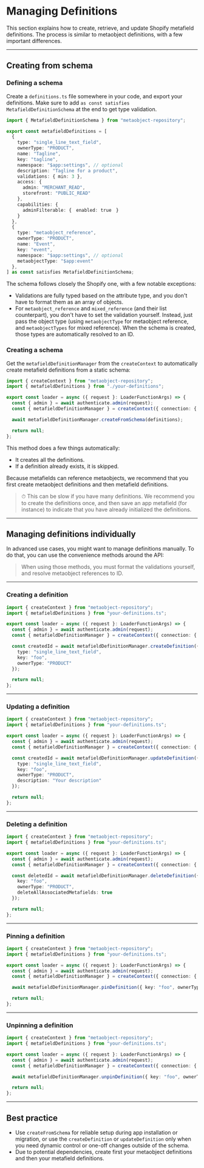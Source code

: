 # Managing Definitions

This section explains how to create, retrieve, and update Shopify metafield definitions. The process is similar to metaobject definitions, with a few important differences.

---

## Creating from schema

### Defining a schema

Create a `definitions.ts` file somewhere in your code, and export your definitions. Make sure to add `as const satisfies MetafieldDefinitionSchema`
at the end to get type validation.

```ts
import { MetafieldDefinitionSchema } from "metaobject-repository";

export const metafieldDefinitions = [
  {
    type: "single_line_text_field",
    ownerType: "PRODUCT",
    name: "Tagline",
    key: "tagline",
    namespace: "$app:settings", // optional
    description: "Tagline for a product",
    validations: { min: 3 },
    access: {
      admin: "MERCHANT_READ",
      storefront: "PUBLIC_READ"
    },
    capabilities: {　
      adminFilterable: {　enabled: true　}
    }
  },
  {
    type: "metaobject_reference",
    ownerType: "PRODUCT",
    name: "Event",
    key: "event",
    namespace: "$app:settings", // optional
    metaobjectType: "$app:event"
  },
] as const satisfies MetafieldDefinitionSchema;
```

The schema follows closely the Shopify one, with a few notable exceptions:

* Validations are fully typed based on the attribute type, and you don't have to format them as an array of objects.
* For `metaobject_reference` and `mixed_reference` (and their list counterpart), you don't have to set the validation yourself. Instead,
just pass the object type (using `metaobjectType` for metaobject reference, and `metaobjectTypes` for mixed reference). When the schema
is created, those types are automatically resolved to an ID.

### Creating a schema

Get the `metafieldDefinitionManager` from the `createContext` to automatically create metafield definitions from a static schema:

```ts
import { createContext } from "metaobject-repository";
import { metafieldDefinitions } from "./your-definitions";

export const loader = async ({ request }: LoaderFunctionArgs) => {
  const { admin } = await authenticate.admin(request);
  const { metafieldDefinitionManager } = createContext({ connection: { client: admin.graphql }, metafieldDefinitions });

  await metafieldDefinitionManager.createFromSchema(definitions);

  return null;
};
```

This method does a few things automatically:

- It creates all the definitions.
- If a definition already exists, it is skipped.

Because metafields can reference metaobjects, we recommend that you first create metaobject definitions and then metafield definitions.

> ⏱ This can be slow if you have many definitions. We recommend you to create the definitions once, and then save an app metafield (for instance) to indicate that you have already initialized the definitions.

---

## Managing definitions individually

In advanced use cases, you might want to manage definitions manually. To do that, you can use the convenience methods around the API:

> When using those methods, you must format the validations yourself, and resolve metaobject references to ID.

---

### Creating a definition

```ts
import { createContext } from "metaobject-repository";
import { metafieldDefinitions } from "your-definitions.ts";

export const loader = async ({ request }: LoaderFunctionArgs) => {
  const { admin } = await authenticate.admin(request);
  const { metafieldDefinitionManager } = createContext({ connection: { client: admin.graphql }, metafieldDefinitions });

  const createdId = await metafieldDefinitionManager.createDefinition({ 
    type: "single_line_text_field", 
    key: "foo", 
    ownerType: "PRODUCT" 
  });

  return null;
};
```

---

### Updating a definition

```ts
import { createContext } from "metaobject-repository";
import { metafieldDefinitions } from "your-definitions.ts";

export const loader = async ({ request }: LoaderFunctionArgs) => {
  const { admin } = await authenticate.admin(request);
  const { metafieldDefinitionManager } = createContext({ connection: { client: admin.graphql }, metafieldDefinitions });

  const createdId = await metafieldDefinitionManager.updateDefinition({ 
    type: "single_line_text_field", 
    key: "foo", 
    ownerType: "PRODUCT",
    description: "Your description"
  });

  return null;
};
```

---

### Deleting a definition

```ts
import { createContext } from "metaobject-repository";
import { metafieldDefinitions } from "your-definitions.ts";

export const loader = async ({ request }: LoaderFunctionArgs) => {
  const { admin } = await authenticate.admin(request);
  const { metafieldDefinitionManager } = createContext({ connection: { client: admin.graphql }, metafieldDefinitions });

  const deletedId = await metafieldDefinitionManager.deleteDefinition({ 
    key: "foo", 
    ownerType: "PRODUCT",
    deleteAllAssociatedMetafields: true
  });

  return null;
};
```

---

### Pinning a definition

```ts
import { createContext } from "metaobject-repository";
import { metafieldDefinitions } from "your-definitions.ts";

export const loader = async ({ request }: LoaderFunctionArgs) => {
  const { admin } = await authenticate.admin(request);
  const { metafieldDefinitionManager } = createContext({ connection: { client: admin.graphql }, metafieldDefinitions });

  await metafieldDefinitionManager.pinDefinition({ key: "foo", ownerType: "PRODUCT" });

  return null;
};
```

---

### Unpinning a definition

```ts
import { createContext } from "metaobject-repository";
import { metafieldDefinitions } from "your-definitions.ts";

export const loader = async ({ request }: LoaderFunctionArgs) => {
  const { admin } = await authenticate.admin(request);
  const { metafieldDefinitionManager } = createContext({ connection: { client: admin.graphql }, metafieldDefinitions });

  await metafieldDefinitionManager.unpinDefinition({ key: "foo", ownerType: "PRODUCT" });

  return null;
};
```

---

## Best practice

- Use `createFromSchema` for reliable setup during app installation or migration, or use the `createDefinition` or `updateDefinition` only when you need dynamic control or one-off changes outside of the schema.
- Due to potential dependencies, create first your metaobject definitions and then your metafield definitions.